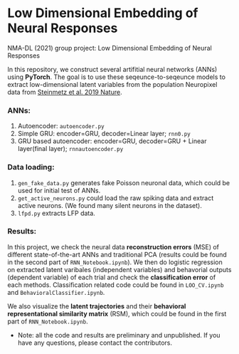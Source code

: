 # Low Dimensional Embedding of Neural Responses
NMA-DL (2021) group project: Low Dimensional Embedding of Neural Responses

In this repository, we construct several artifitial neural networks (ANNs) using **PyTorch**. The goal is to use these seqeunce-to-seqeunce models to extract low-dimensional latent variables from the population Neuropixel data from [Steinmetz et al. 2019 Nature](https://www.nature.com/articles/s41586-019-1787-x).

### ANNs:
1. Autoencoder: `autoencoder.py`
2. Simple GRU: encoder=GRU, decoder=Linear layer; `rnn0.py`
3. GRU based autoencoder: encoder=GRU, decoder=GRU + Linear layer(final layer); `rnnautoencoder.py`

### Data loading:
1. `gen_fake_data.py` generates fake Poisson neuronal data, which could be used for initial test of ANNs.
2. `get_active_neurons.py` could load the raw spiking data and extract active neurons. (We found many silent neurons in the dataset).
3. `lfpd.py` extracts LFP data.


### Results:
In this project, we check the neural data **reconstruction errors** (MSE) of different state-of-the-art ANNs and traditional PCA (results could be found in the second part of `RNN_Notebook.ipynb`). We then do logistic regression on extracted latent varibales (independent variables) and behavorial outputs (dependent variable) of each trial and check the **classification error** of each methods. Classification related code could be found in `LOO_CV.ipynb` and `BehavioralClassifier.ipynb`.

We also visualize the **latent trajectories** and their **behavioral representational similarity matrix** (RSM), which could be found in the first part of `RNN_Notebook.ipynb`.

* Note: all the code and results are preliminary and unpublished. If you have any questions, please contact the contributors. 



